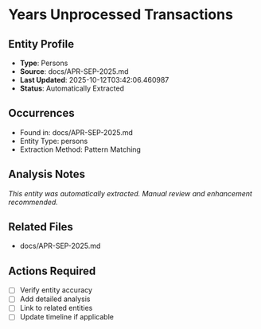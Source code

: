 # Years Unprocessed Transactions

## Entity Profile
- **Type**: Persons
- **Source**: docs/APR-SEP-2025.md
- **Last Updated**: 2025-10-12T03:42:06.460987
- **Status**: Automatically Extracted

## Occurrences
- Found in: docs/APR-SEP-2025.md
- Entity Type: persons
- Extraction Method: Pattern Matching

## Analysis Notes
*This entity was automatically extracted. Manual review and enhancement recommended.*

## Related Files
- docs/APR-SEP-2025.md

## Actions Required
- [ ] Verify entity accuracy
- [ ] Add detailed analysis
- [ ] Link to related entities
- [ ] Update timeline if applicable
